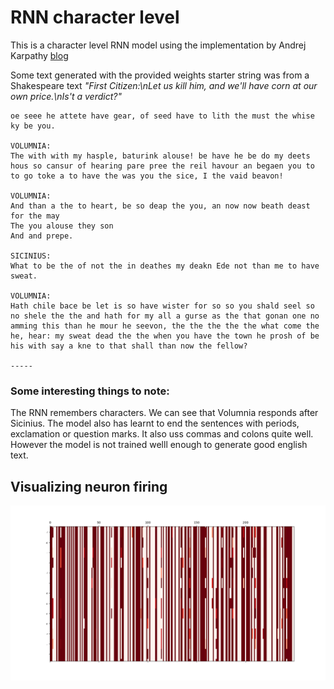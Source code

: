 # RNN character level

This is a character level RNN model using the implementation by Andrej Karpathy [blog](http://karpathy.github.io/2015/05/21/rnn-effectiveness/)

Some text generated with the provided weights
starter string was from a Shakespeare text 
<i>"First Citizen:\nLet us kill him, and we'll have corn at our own price.\nIs't a verdict?"</i>

```
oe seee he attete have gear, of seed have to lith the must the whise ky be you.

VOLUMNIA:
The with with my hasple, baturink alouse! be have he be do my deets hous so cansur of hearing pare pree the reil havour an begaen you to to go toke a to have the was you the sice, I the vaid beavon!

VOLUMNIA:
And than a the to heart, be so deap the you, an now now beath deast for the may
The you alouse they son
And and prepe.

SICINIUS:
What to be the of not the in deathes my deakn Ede not than me to have sweat.

VOLUMNIA:
Hath chile bace be let is so have wister for so so you shald seel so no shele the the and hath for my all a gurse as the that gonan one no amming this than he mour he seevon, the the the the the what come the he, hear: my sweat dead the the when you have the town he prosh of be his with say a kne to that shall than now the fellow?

----- 
```

### Some interesting things to note:

The RNN remembers characters. We can see that Volumnia responds after Sicinius. The model also has learnt to end the sentences with periods, exclamation or question marks. It also uss commas and colons quite well. However the model is not trained welll enough to generate good english text. 

## Visualizing neuron firing

![alt text](figures/neuronfiring.png "sample neuron firing")




